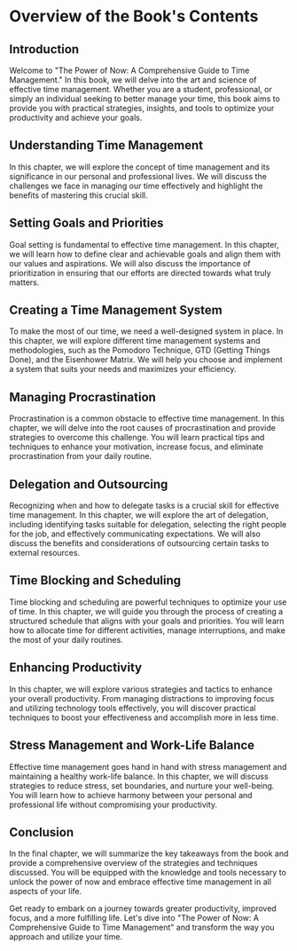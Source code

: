 Overview of the Book's Contents
==========================================

Introduction
------------

Welcome to "The Power of Now: A Comprehensive Guide to Time Management." In this book, we will delve into the art and science of effective time management. Whether you are a student, professional, or simply an individual seeking to better manage your time, this book aims to provide you with practical strategies, insights, and tools to optimize your productivity and achieve your goals.

Understanding Time Management
----------------------------------------

In this chapter, we will explore the concept of time management and its significance in our personal and professional lives. We will discuss the challenges we face in managing our time effectively and highlight the benefits of mastering this crucial skill.

Setting Goals and Priorities
---------------------------------------

Goal setting is fundamental to effective time management. In this chapter, we will learn how to define clear and achievable goals and align them with our values and aspirations. We will also discuss the importance of prioritization in ensuring that our efforts are directed towards what truly matters.

Creating a Time Management System
--------------------------------------------

To make the most of our time, we need a well-designed system in place. In this chapter, we will explore different time management systems and methodologies, such as the Pomodoro Technique, GTD (Getting Things Done), and the Eisenhower Matrix. We will help you choose and implement a system that suits your needs and maximizes your efficiency.

Managing Procrastination
-----------------------------------

Procrastination is a common obstacle to effective time management. In this chapter, we will delve into the root causes of procrastination and provide strategies to overcome this challenge. You will learn practical tips and techniques to enhance your motivation, increase focus, and eliminate procrastination from your daily routine.

Delegation and Outsourcing
-------------------------------------

Recognizing when and how to delegate tasks is a crucial skill for effective time management. In this chapter, we will explore the art of delegation, including identifying tasks suitable for delegation, selecting the right people for the job, and effectively communicating expectations. We will also discuss the benefits and considerations of outsourcing certain tasks to external resources.

Time Blocking and Scheduling
---------------------------------------

Time blocking and scheduling are powerful techniques to optimize your use of time. In this chapter, we will guide you through the process of creating a structured schedule that aligns with your goals and priorities. You will learn how to allocate time for different activities, manage interruptions, and make the most of your daily routines.

Enhancing Productivity
---------------------------------

In this chapter, we will explore various strategies and tactics to enhance your overall productivity. From managing distractions to improving focus and utilizing technology tools effectively, you will discover practical techniques to boost your effectiveness and accomplish more in less time.

Stress Management and Work-Life Balance
--------------------------------------------------

Effective time management goes hand in hand with stress management and maintaining a healthy work-life balance. In this chapter, we will discuss strategies to reduce stress, set boundaries, and nurture your well-being. You will learn how to achieve harmony between your personal and professional life without compromising your productivity.

Conclusion
----------

In the final chapter, we will summarize the key takeaways from the book and provide a comprehensive overview of the strategies and techniques discussed. You will be equipped with the knowledge and tools necessary to unlock the power of now and embrace effective time management in all aspects of your life.

Get ready to embark on a journey towards greater productivity, improved focus, and a more fulfilling life. Let's dive into "The Power of Now: A Comprehensive Guide to Time Management" and transform the way you approach and utilize your time.
